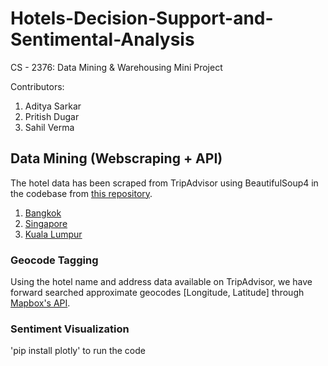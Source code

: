 # Hotels-Decision-Support-and-Sentimental-Analysis
CS - 2376: Data Mining &amp; Warehousing Mini Project

Contributors:
1. Aditya Sarkar
2. Pritish Dugar
3. Sahil Verma

## Data Mining (Webscraping + API)
The hotel data has been scraped from TripAdvisor using BeautifulSoup4 in the codebase from [this repository](https://github.com/Pro509/webscraper.git).

1. [Bangkok](https://www.tripadvisor.com/Hotels-g293916-Bangkok-Hotels.html)
2. [Singapore](https://www.tripadvisor.com/Hotels-g294265-Singapore-Hotels.html)
3. [Kuala Lumpur](https://www.tripadvisor.com/Hotels-g298570-Kuala_Lumpur_Wilayah_Persekutuan-Hotels.html)

### Geocode Tagging
Using the hotel name and address data available on TripAdvisor, we have forward searched approximate geocodes [Longitude, Latitude] through [Mapbox's API](https://www.mapbox.com/).

### Sentiment Visualization
'pip install plotly' to run the code
